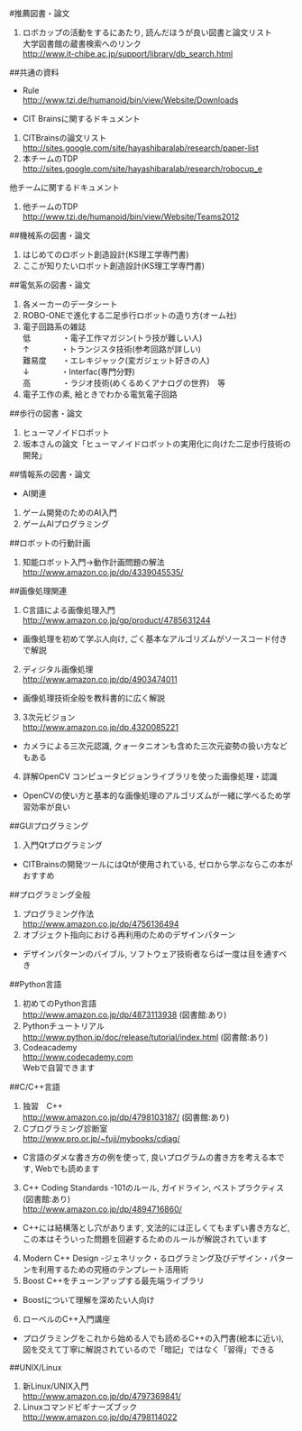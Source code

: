 #推薦図書・論文

1. ロボカップの活動をするにあたり, 読んだほうが良い図書と論文リスト  
大学図書館の蔵書検索へのリンク  
  <http://www.it-chibe.ac.jp/support/library/db_search.html>

##共通の資料
* Rule  
  <http://www.tzi.de/humanoid/bin/view/Website/Downloads>

* CIT Brainsに関するドキュメント
1. CITBrainsの論文リスト  
<http://sites.google.com/site/hayashibaralab/research/paper-list>
2. 本チームのTDP  
<http://sites.google.com/site/hayashibaralab/research/robocup_e>

他チームに関するドキュメント
1. 他チームのTDP  
<http://www.tzi.de/humanoid/bin/view/Website/Teams2012>

##機械系の図書・論文
1. はじめてのロボット創造設計(KS理工学専門書)
2. ここが知りたいロボット創造設計(KS理工学専門書)

##電気系の図書・論文
1. 各メーカーのデータシート
2. ROBO-ONEで進化する二足歩行ロボットの造り方(オーム社)
3. 電子回路系の雑誌  
低　　　　・電子工作マガジン(トラ技が難しい人)  
↑　　　　・トランジスタ技術(参考回路が詳しい)  
難易度　　・エレキジャック(変ガジェット好きの人)  
↓　　　　・Interfac(専門分野)  
高　　　　・ラジオ技術(めくるめくアナログの世界)　等
4. 電子工作の素, 絵ときでわかる電気電子回路

##歩行の図書・論文
1. ヒューマノイドロボット
2. 坂本さんの論文「ヒューマノイドロボットの実用化に向けた二足歩行技術の開発」

##情報系の図書・論文
* AI関連
1. ゲーム開発のためのAI入門
2. ゲームAIプログラミング

##ロボットの行動計画
1. 知能ロボット入門→動作計画問題の解法  
<http://www.amazon.co.jp/dp/4339045535/>


##画像処理関連
1. C言語による画像処理入門  
<http://www.amazon.co.jp/gp/product/4785631244>
* 画像処理を初めて学ぶ人向け, ごく基本なアルゴリズムがソースコード付きで解説
2. ディジタル画像処理  
<http://www.amazon.co.jp/dp/4903474011>
* 画像処理技術全般を教科書的に広く解説
3. 3次元ビジョン  
<http://www.amazon.co.jp/dp.4320085221>
* カメラによる三次元認識, クォータニオンも含めた三次元姿勢の扱い方などもある
4. 詳解OpenCV コンピュータビジョンライブラリを使った画像処理・認識
* OpenCVの使い方と基本的な画像処理のアルゴリズムが一緒に学べるため学習効率が良い

##GUIプログラミング
1. 入門Qtプログラミング
* CITBrainsの開発ツールにはQtが使用されている, ゼロから学ぶならこの本がおすすめ

##プログラミング全般
1. プログラミング作法  
<http://www.amazon.co.jp/dp/4756136494>
2. オブジェクト指向における再利用のためのデザインパターン
* デザインパターンのバイブル, ソフトウェア技術者ならば一度は目を通すべき

##Python言語
1. 初めてのPython言語  
<http://www.amazon.co.jp/dp/4873113938> (図書館:あり)
2. Pythonチュートリアル  
<http://www.python.jp/doc/release/tutorial/index.html> (図書館:あり)
3. Codeacademy  
<http://www.codecademy.com>  
Webで自習できます

##C/C++言語
1. 独習　C++  
<http://www.amazon.co.jp/dp/4798103187/> (図書館:あり)
2. Cプログラミング診断室  
<http://www.pro.or.jp/~fuji/mybooks/cdiag/>
* C言語のダメな書き方の例を使って, 良いプログラムの書き方を考える本です, Webでも読めます
3. C++  Coding Standards -101のルール, ガイドライン, ベストプラクティス(図書館:あり)  
<http://www.amazon.co.jp/dp/4894716860/>
* C++には結構落とし穴があります, 文法的には正しくてもまずい書き方など, この本はそういった問題を回避するためのルールが解説されています
4. Modern C++ Design -ジェネリック・るログラミング及びデザイン・パターンを利用するための究極のテンプレート活用術
5. Boost C++をチューンアップする最先端ライブラリ
* Boostについて理解を深めたい人向け
6. ローベルのC++入門講座
* プログラミングをこれから始める人でも読めるC++の入門書(絵本に近い), 図を交えて丁寧に解説されているので「暗記」ではなく「習得」できる

##UNIX/Linux
1. 新Linux/UNIX入門  
<http://www.amazon.co.jp/dp/4797369841/>
2. Linuxコマンドビギナーズブック  
<http://www.amazon.co.jp/dp/4798114022>

